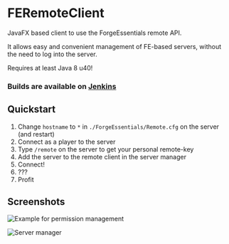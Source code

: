 FERemoteClient
==============

JavaFX based client to use the ForgeEssentials remote API.

It allows easy and convenient management of FE-based servers, without the need to log into the server.

Requires at least Java 8 u40!

### Builds are available on [Jenkins](http://ci.forgeessentials.com/job/FERemoteClient/)

## Quickstart

1. Change `hostname` to `*` in `./ForgeEssentials/Remote.cfg` on the server (and restart)
2. Connect as a player to the server
3. Type `/remote` on the server to get your personal remote-key
4. Add the server to the remote client in the server manager
5. Connect!
6. ???
7. Profit

## Screenshots

![Example for permission management](https://dl.dropboxusercontent.com/u/26603849/FERemote/FERemote-permissions.png)

![Server manager](https://dl.dropboxusercontent.com/u/26603849/FERemote/FERemote-server-manager.PNG)
